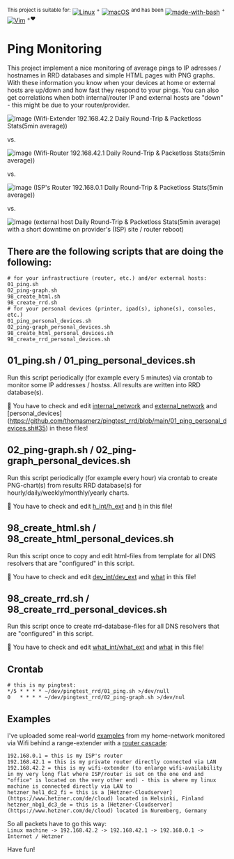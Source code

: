 <sup>This project is suitable for:</sup>
[![Linux](https://img.shields.io/badge/os-Linux-blue)](https://en.wikipedia.org/wiki/Linux)
<sup>+</sup>
[![macOS](https://img.shields.io/badge/os-macOS-blue)](https://en.wikipedia.org/wiki/MacOS)
<sup>and has been</sup>
[![made-with-bash](https://img.shields.io/badge/Made%20with-Bash-1f425f.svg)](https://www.gnu.org/software/bash/)
<sup>+</sup>
[![Vim](https://img.shields.io/badge/--019733?logo=vim)](https://www.vim.org/)
<sup>+❤️</sup>

# Ping Monitoring
This project implement a nice monitoring of average pings to IP adresses / hostnames in RRD databases and simple HTML pages with PNG graphs. With these information you know when your devices at home or external hosts are up/down and how fast they respond to your pings. You can also get correlations when both internal/router IP and external hosts are "down" - this might be due to your router/provider.  

![image](https://user-images.githubusercontent.com/18568381/158082862-5631c13f-070e-4bc8-b386-2197d18c2880.png)
(Wifi-Extender 192.168.42.2 Daily Round-Trip & Packetloss Stats(5min average))  

vs.  

![image](https://user-images.githubusercontent.com/18568381/158082885-2c58a531-1f30-443a-8ed6-1a604b473f36.png)
(Wifi-Router 192.168.42.1 Daily Round-Trip & Packetloss Stats(5min average))  

vs.  

![image](https://user-images.githubusercontent.com/18568381/158082812-50e07ebd-ff50-4d0e-8702-44c270c019c2.png)
(ISP's Router 192.168.0.1 Daily Round-Trip & Packetloss Stats(5min average))  

vs.  

![image](https://user-images.githubusercontent.com/18568381/158082832-d21c4f79-3b97-4bef-8df7-9e1bb80a811d.png)
(external host Daily Round-Trip & Packetloss Stats(5min average) with a short downtime on provider's (ISP) site / router reboot)  
## There are the following scripts that are doing the following:

```
# for your infrastructiure (router, etc.) and/or external hosts:
01_ping.sh
02_ping-graph.sh
98_create_html.sh
98_create_rrd.sh
# for your personal devices (printer, ipad(s), iphone(s), consoles, etc.)
01_ping_personal_devices.sh
02_ping-graph_personal_devices.sh
98_create_html_personal_devices.sh
98_create_rrd_personal_devices.sh
```

## 01_ping.sh / 01_ping_personal_devices.sh
Run this script periodically (for example every 5 minutes) via crontab to monitor some IP addresses / hostss. All results are written into RRD database(s).  

🚧 You have to check and edit [internal_network](https://github.com/thomasmerz/pingtest_rrd/blob/main/01_ping.sh#L35) and [external_network](https://github.com/thomasmerz/pingtest_rrd/blob/main/01_ping.sh#L47) and [personal_devices] (https://github.com/thomasmerz/pingtest_rrd/blob/main/01_ping_personal_devices.sh#35) in these files!

## 02_ping-graph.sh / 02_ping-graph_personal_devices.sh
Run this script periodically (for example every hour) via crontab to create PNG-chart(s) from results RRD database(s) for hourly/daily/weekly/monthly/yearly charts.

🚧 You have to check and edit [h_int/h_ext](https://github.com/thomasmerz/pingtest_rrd/blob/main/02_ping-graph.sh#L5-L6) and [h](https://github.com/thomasmerz/pingtest_rrd/blob/main/02_ping-graph_personal_devices.sh#L5) in this file!

## 98_create_html.sh / 98_create_html_personal_devices.sh
Run this script once to copy and edit html-files from template for all DNS resolvers that are "configured" in this script.  

🚧 You have to check and edit [dev_int/dev_ext](https://github.com/thomasmerz/pingtest_rrd/blob/main/98_create_html.sh#L5-L6) and [what](https://github.com/thomasmerz/pingtest_rrd/blob/main/98_create_html_personal_devices.sh#L5) in this file!

## 98_create_rrd.sh / 98_create_rrd_personal_devices.sh
Run this script once to create rrd-database-files for all DNS resolvers that are "configured" in this script.  

🚧 You have to check and edit [what_int/what_ext](https://github.com/thomasmerz/pingtest_rrd/blob/main/98_create_rrd.sh#L21-L22) and [what](https://github.com/thomasmerz/pingtest_rrd/blob/main/98_create_rrd_personal_devices.sh#L5) in this file!

## Crontab
```
# this is my pingtest:
*/5 * * * * ~/dev/pingtest_rrd/01_ping.sh >/dev/null
0   * * * * ~/dev/pingtest_rrd/02_ping-graph.sh >/dev/nul
```

## Examples
I've uploaded some real-world [examples](https://github.com/thomasmerz/pingtest_rrd/tree/main/examples) from my home-network monitored via Wifi behind a range-extender with a [router cascade](https://www.heise.de/ct/artikel/Router-Kaskaden-1825801.html?view=print):  
```
192.168.0.1 = this is my ISP's router  
192.168.42.1 = this is my private router directly connected via LAN  
192.168.42.2 = this is my wifi-extender (to enlarge wifi-availability in my very long flat where ISP/router is set on the one end and "office" is located on the very other end) - this is where my linux machine is connected directly via LAN to  
hetzner_hel1_dc2_fi = this is a [Hetzner-Cloudserver](https://www.hetzner.com/de/cloud) located in Helsinki, Finland
hetzner_nbg1_dc3_de = this is a [Hetzner-Cloudserver](https://www.hetzner.com/de/cloud) located in Nuremberg, Germany
```
So all packets have to go this way:  
`Linux machine -> 192.168.42.2 -> 192.168.42.1 -> 192.168.0.1 -> Internet / Hetzner`

Have fun!

